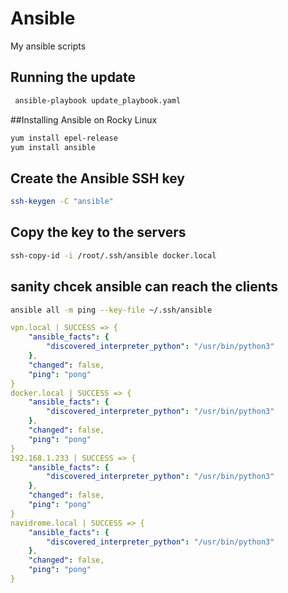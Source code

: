 # Ansible
My ansible scripts 


## Running the update 
```bash
 ansible-playbook update_playbook.yaml
```

##Installing Ansible on Rocky Linux 

```bash
yum install epel-release
yum install ansible
```

## Create the Ansible SSH key 

```bash
ssh-keygen -C "ansible"
```
## Copy the key to the servers 

```bash
ssh-copy-id -i /root/.ssh/ansible docker.local
```
## sanity chcek ansible can reach the clients 

```bash
ansible all -m ping --key-file ~/.ssh/ansible
```

```yaml
vpn.local | SUCCESS => {
    "ansible_facts": {
        "discovered_interpreter_python": "/usr/bin/python3"
    },
    "changed": false,
    "ping": "pong"
}
docker.local | SUCCESS => {
    "ansible_facts": {
        "discovered_interpreter_python": "/usr/bin/python3"
    },
    "changed": false,
    "ping": "pong"
}
192.168.1.233 | SUCCESS => {
    "ansible_facts": {
        "discovered_interpreter_python": "/usr/bin/python3"
    },
    "changed": false,
    "ping": "pong"
}
navidrome.local | SUCCESS => {
    "ansible_facts": {
        "discovered_interpreter_python": "/usr/bin/python3"
    },
    "changed": false,
    "ping": "pong"
}
```
